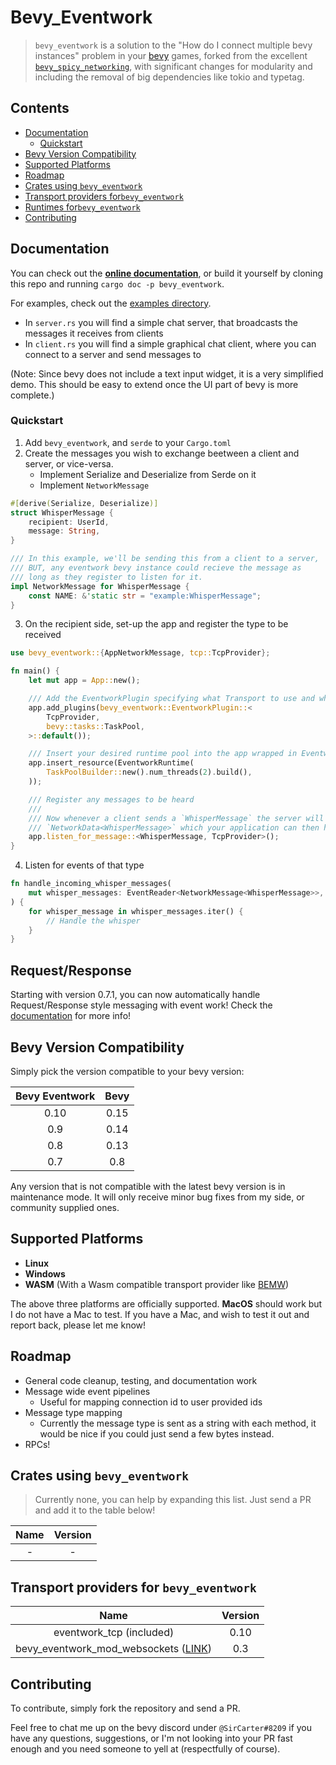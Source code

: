 # Bevy_Eventwork

> `bevy_eventwork` is a solution to the "How do I connect multiple bevy instances" problem in your [bevy](https://bevyengine.org/) games, forked from the excellent [`bevy_spicy_networking`](https://crates.io/crates/bevy_spicy_networking), with significant changes for modularity and including the removal of big dependencies like tokio and typetag.

## Contents

- [Documentation](#documentation)
  - [Quickstart](#quickstart)
- [Bevy Version Compatibility](#bevy-version-compatibility)
- [Supported Platforms](#supported-platforms)
- [Roadmap](#roadmap)
- [Crates using `bevy_eventwork`](#crates-using-bevy_eventwork)
- [Transport providers for`bevy_eventwork`](#transport-providers-for-bevy_eventwork)
- [Runtimes for`bevy_eventwork`](#transport-providers-for-bevy_eventwork)
- [Contributing](#contributing)

## Documentation

You can check out the [**online documentation**](https://docs.rs/bevy_eventwork), or build it yourself by cloning this repo and running `cargo doc -p bevy_eventwork`.

For examples, check out the [examples directory](https://github.com/jamescarterbell/bevy_eventwork/tree/master/examples).

- In `server.rs` you will find a simple chat server, that broadcasts the messages it receives from clients
- In `client.rs` you will find a simple graphical chat client, where you can connect to a server and send messages to

(Note: Since bevy does not include a text input widget, it is a very simplified demo. This should be easy to extend once the UI part of bevy
is more complete.)

### Quickstart

1. Add `bevy_eventwork`, and `serde` to your `Cargo.toml`
2. Create the messages you wish to exchange beetween a client and server, or vice-versa.
   - Implement Serialize and Deserialize from Serde on it
   - Implement `NetworkMessage`

```rust
#[derive(Serialize, Deserialize)]
struct WhisperMessage {
    recipient: UserId,
    message: String,
}

/// In this example, we'll be sending this from a client to a server,
/// BUT, any eventwork bevy instance could recieve the message as
/// long as they register to listen for it.
impl NetworkMessage for WhisperMessage {
    const NAME: &'static str = "example:WhisperMessage";
}
```

3. On the recipient side, set-up the app and register the type to be received

```rust
use bevy_eventwork::{AppNetworkMessage, tcp::TcpProvider};

fn main() {
    let mut app = App::new();

    /// Add the EventworkPlugin specifying what Transport to use and what runtime
    app.add_plugins(bevy_eventwork::EventworkPlugin::<
        TcpProvider,
        bevy::tasks::TaskPool,
    >::default());

    /// Insert your desired runtime pool into the app wrapped in EventworkRuntime
    app.insert_resource(EventworkRuntime(
        TaskPoolBuilder::new().num_threads(2).build(),
    ));

    /// Register any messages to be heard
    ///
    /// Now whenever a client sends a `WhisperMessage` the server will generate an event of
    /// `NetworkData<WhisperMessage>` which your application can then handle
    app.listen_for_message::<WhisperMessage, TcpProvider>();
}
```

4. Listen for events of that type

```rust
fn handle_incoming_whisper_messages(
    mut whisper_messages: EventReader<NetworkMessage<WhisperMessage>>,
) {
    for whisper_message in whisper_messages.iter() {
        // Handle the whisper
    }
}
```

## Request/Response

Starting with version 0.7.1, you can now automatically handle Request/Response style messaging with event work! Check the [documentation](https://docs.rs/bevy_eventwork/latest/bevy_eventwork/managers/network_request/index.html) for more info!

## Bevy Version Compatibility

Simply pick the version compatible to your bevy version:

| Bevy Eventwork | Bevy |
| :------------: | :--: |
|      0.10       | 0.15 |
|      0.9       | 0.14 |
|      0.8       | 0.13 |
|      0.7       | 0.8  |

Any version that is not compatible with the latest bevy version is in maintenance mode.
It will only receive minor bug fixes from my side, or community supplied ones.

## Supported Platforms

- **Linux**
- **Windows**
- **WASM** (With a Wasm compatible transport provider like [BEMW](https://github.com/NoahShomette/bevy_eventwork_mod_websockets))

The above three platforms are officially supported. **MacOS** should work but I do not have a Mac to test. If you have a Mac, and wish to test it out and report back, please let me know!

## Roadmap

- General code cleanup, testing, and documentation work
- Message wide event pipelines
  - Useful for mapping connection id to user provided ids
- Message type mapping
  - Currently the message type is sent as a string with each method, it would be nice if you could just send a few bytes instead.
- RPCs!

## Crates using `bevy_eventwork`

> Currently none, you can help by expanding this list. Just send a PR and add it to the table below!

| Name | Version |
| :--: | :-----: |
|  -   |    -    |

## Transport providers for `bevy_eventwork`

|                                                 Name                                                  | Version |
| :---------------------------------------------------------------------------------------------------: | :-----: |
|                                       eventwork_tcp (included)                                        |   0.10   |
| bevy_eventwork_mod_websockets ([LINK](https://github.com/NoahShomette/bevy_eventwork_mod_websockets)) |   0.3   |

## Contributing

To contribute, simply fork the repository and send a PR.

Feel free to chat me up on the bevy discord under `@SirCarter#8209` if you have any questions, suggestions, or I'm not looking into your PR fast enough and you need someone to yell at (respectfully of course).
